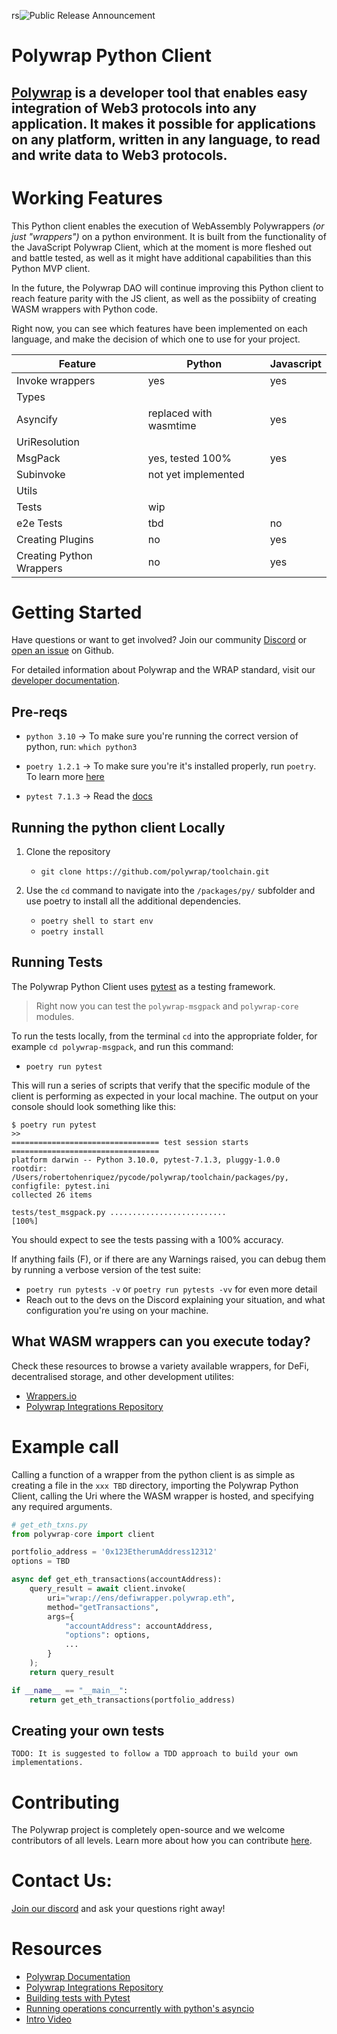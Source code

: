 rs![Public Release Announcement](https://user-images.githubusercontent.com/5522128/177473887-2689cf25-7937-4620-8ca5-17620729a65d.png)

# Polywrap Python Client

## [Polywrap](https://polywrap.io) is a developer tool that enables easy integration of Web3 protocols into any application. It makes it possible for applications on any platform, written in any language, to read and write data to Web3 protocols.

# Working Features

This Python client enables the execution of WebAssembly Polywrappers *(or just "wrappers")* on a python environment. It is built from the functionality of the JavaScript Polywrap Client, which at the moment is more fleshed out and battle tested, as well as it might have additional capabilities than this Python MVP client.

In the future, the Polywrap DAO will continue improving this Python client to reach feature parity with the JS client, as well as the possibiity of creating WASM wrappers with Python code. 

Right now, you can see which features have been implemented on each language, and make the decision of which one to use for your project.

| Feature | Python | Javascript |
| -- | -- | -- |
| Invoke wrappers | yes | yes |
| Types | | |
| Asyncify | replaced with wasmtime | yes |
| UriResolution | | |
| MsgPack| yes, tested 100% | yes |
| Subinvoke | not yet implemented | |
| Utils | | |
| Tests | wip | |
| e2e Tests | tbd | no |
| Creating Plugins | no | yes |
| Creating Python Wrappers | no | yes |

# Getting Started

Have questions or want to get involved? Join our community [Discord](https://discord.polywrap.io) or [open an issue](https://github.com/polywrap/toolchain/issues) on Github.

For detailed information about Polywrap and the WRAP standard, visit our [developer documentation](https://docs.polywrap.io/).


## Pre-reqs

- `python 3.10` -> To make sure you're running the correct version of python, run: `which python3`

- `poetry 1.2.1` -> To make sure you're it's installed properly, run `poetry`. To learn more [here](ttps://python-poetry.org/)

- `pytest 7.1.3` -> Read the [docs](https://docs.pytest.org/en/7.1.x/contents.html)
  

## Running the python client  Locally

1. Clone the repository
   - `git clone https://github.com/polywrap/toolchain.git`

2. Use the `cd` command to navigate into the `/packages/py/` subfolder and use poetry to install all the additional dependencies.
   - `poetry shell to start env`
   - `poetry install`

## Running Tests 

The Polywrap Python Client uses [pytest](https://docs.pytest.org) as a testing framework.

> Right now you can test the `polywrap-msgpack` and `polywrap-core` modules.

To run the tests locally, from the terminal `cd` into the appropriate folder, for example `cd polywrap-msgpack`, and run this command:
 - `poetry run pytest`

This will run a series of scripts that verify that the specific module of the client is performing as expected in your local machine. The output on your console should look something like this:

```
$ poetry run pytest
>>
================================= test session starts =================================
platform darwin -- Python 3.10.0, pytest-7.1.3, pluggy-1.0.0
rootdir: /Users/robertohenriquez/pycode/polywrap/toolchain/packages/py, configfile: pytest.ini
collected 26 items                                                                    

tests/test_msgpack.py ..........................                                [100%]
```

You should expect to see the tests passing with a 100% accuracy.

If anything fails (F), or if there are any Warnings raised, you can debug them by running a verbose version of the test suite:
- `poetry run pytests -v` or `poetry run pytests -vv` for even more detail
- Reach out to the devs on the Discord explaining your situation, and what configuration you're using on your machine.


## What WASM wrappers can you execute today?

Check these resources to browse a variety available wrappers, for DeFi, decentralised storage, and other development utilites:

- [Wrappers.io](https://wrappers.io/)
- [Polywrap Integrations Repository](https://github.com/polywrap/integrations)

# Example call

Calling a function of a wrapper from the python client is as simple as creating a file in the `xxx TBD` directory, importing the Polywrap Python Client, calling the Uri where the WASM wrapper is hosted, and specifying any required arguments.

```python
# get_eth_txns.py
from polywrap-core import client 

portfolio_address = '0x123EtherumAddress12312'
options = TBD

async def get_eth_transactions(accountAddress):
    query_result = await client.invoke(
        uri="wrap://ens/defiwrapper.polywrap.eth",
        method="getTransactions",
        args={
            "accountAddress": accountAddress,
            "options": options,
            ...
        }
    );
    return query_result

if __name__ == "__main__":
    return get_eth_transactions(portfolio_address)
```

## Creating your own tests

    TODO: It is suggested to follow a TDD approach to build your own implementations. 

# Contributing

The Polywrap project is completely open-source and we welcome contributors of all levels. Learn more about how you can contribute [here](https://github.com/polywrap/toolchain#contributing).



# Contact Us:

[Join our discord](https://discord.polywrap.io) and ask your questions right away!


# Resources

- [Polywrap Documentation](https://docs.polywrap.io)
- [Polywrap Integrations Repository](https://github.com/polywrap/integrations)
- [Building tests with Pytest](https://realpython.com/pytest-python-testing/)
- [Running operations concurrently with python's asyncio](https://realpython.com/async-io-python/#the-10000-foot-view-of-async-io)
- [Intro Video](TODO)